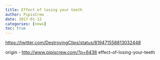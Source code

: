 ```yaml
---
title: Effect of losing your teeth
author: PipisCrew
date: 2017-01-12
categories: [news]
toc: true
---
```


https://twitter.com/DestroyingCIips/status/819471558813032448

origin - http://www.pipiscrew.com/?p=6436 effect-of-losing-your-teeth